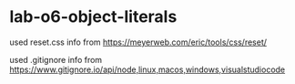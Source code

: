 # lab-o6-object-literals

used reset.css info from https://meyerweb.com/eric/tools/css/reset/

used .gitignore info from https://www.gitignore.io/api/node,linux,macos,windows,visualstudiocode


